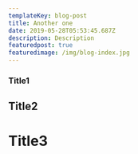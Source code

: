 ```yaml
---
templateKey: blog-post
title: Another one
date: 2019-05-28T05:53:45.687Z
description: Description
featuredpost: true
featuredimage: /img/blog-index.jpg
---
```

### Title1
## Title2
# Title3
